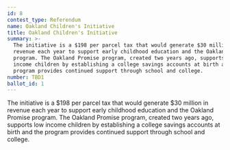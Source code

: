 ```yaml
---
id: 8
contest_type: Referendum
name: Oakland Children's Initiative
title: Oakland Children's Initiative
summary: >-
  The initiative is a $198 per parcel tax that would generate $30 million in
  revenue each year to support early childhood education and the Oakland Promise
  program. The Oakland Promise program, created two years ago, supports low
  income children by establishing a college savings accounts at birth and the
  program provides continued support through school and college.
number: TBD1
ballot_id: 1
---
```

The initiative is a $198 per parcel tax that would generate $30 million in revenue each year to support early childhood education and the Oakland Promise program. The Oakland Promise program, created two years ago, supports low income children by establishing a college savings accounts at birth and the program provides continued support through school and college.